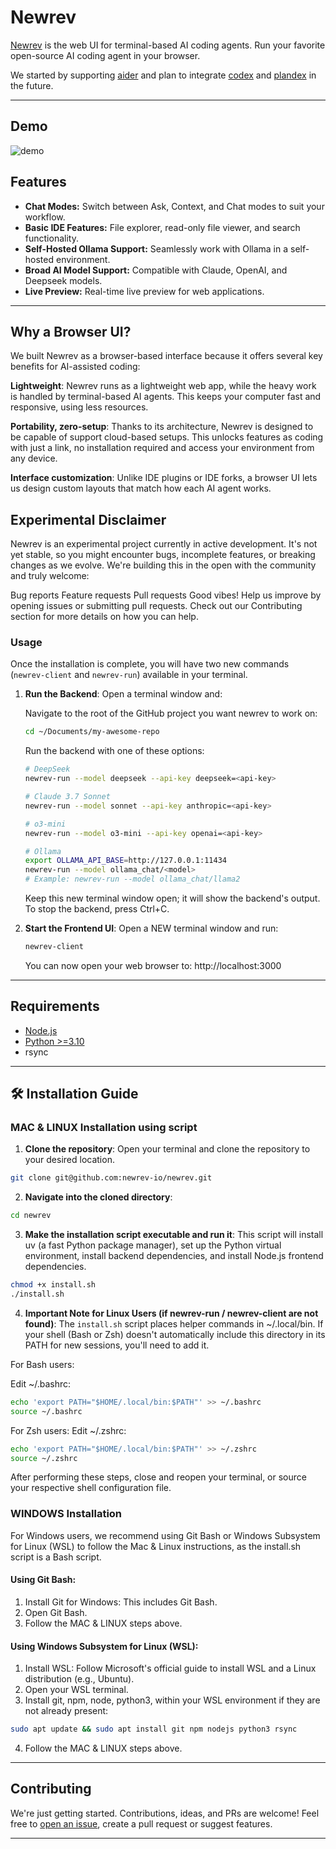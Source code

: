 # Newrev

[Newrev](https://newrev.io) is the web UI for terminal-based AI coding agents. Run your favorite open-source AI coding agent in your browser.

We started by supporting [aider](https://github.com/paul-gauthier/aider) and plan to integrate [codex](https://github.com/openai/codex) and [plandex](https://github.com/plandex-ai/plandex) in the future.

---

## Demo

![demo](https://github.com/user-attachments/assets/3e59b6b0-f0d5-4e9c-8f3d-1aeea47076d9)

## Features

* **Chat Modes:** Switch between Ask, Context, and Chat modes to suit your workflow.
* **Basic IDE Features:** File explorer, read-only file viewer, and search functionality.
* **Self-Hosted Ollama Support:** Seamlessly work with Ollama in a self-hosted environment.
* **Broad AI Model Support:** Compatible with Claude, OpenAI, and Deepseek models.
* **Live Preview:** Real-time live preview for web applications.

---

## Why a Browser UI?

We built Newrev as a browser-based interface because it offers several key benefits for AI-assisted coding:

**Lightweight**:
Newrev runs as a lightweight web app, while the heavy work is handled by terminal-based AI agents. This keeps your computer fast and responsive, using less resources.

**Portability, zero-setup**:
Thanks to its architecture, Newrev is designed to be capable of support cloud-based setups. This unlocks features as coding with just a link, no installation required and access your environment from any device.

**Interface customization**:
Unlike IDE plugins or IDE forks, a browser UI lets us design custom layouts that match how each AI agent works.

## Experimental Disclaimer

Newrev is an experimental project currently in active development. It's not yet stable, so you might encounter bugs, incomplete features, or breaking changes as we evolve. We're building this in the open with the community and truly welcome:

Bug reports
Feature requests
Pull requests
Good vibes!
Help us improve by opening issues or submitting pull requests. Check out our Contributing section for more details on how you can help.

### Usage

Once the installation is complete, you will have two new commands (`newrev-client` and `newrev-run`) available in your terminal.

1. **Run the Backend**:
   Open a terminal window and:

   Navigate to the root of the GitHub project you want newrev to work on:
   ```bash
   cd ~/Documents/my-awesome-repo
   ```

   Run the backend with one of these options:
   ```bash
   # DeepSeek
   newrev-run --model deepseek --api-key deepseek=<api-key>

   # Claude 3.7 Sonnet
   newrev-run --model sonnet --api-key anthropic=<api-key>

   # o3-mini
   newrev-run --model o3-mini --api-key openai=<api-key>

   # Ollama
   export OLLAMA_API_BASE=http://127.0.0.1:11434
   newrev-run --model ollama_chat/<model>
   # Example: newrev-run --model ollama_chat/llama2
   ```

   Keep this new terminal window open; it will show the backend's output. To stop the backend, press Ctrl+C.

2. **Start the Frontend UI**:
   Open a NEW terminal window and run:
   ```bash
   newrev-client
   ```
   
   You can now open your web browser to: http://localhost:3000

---

## Requirements

* [Node.js](https://nodejs.org/)
* [Python >=3.10](https://www.python.org/)
* rsync

---

## 🛠️ Installation Guide

### MAC & LINUX Installation using script

1. **Clone the repository**: Open your terminal and clone the repository to your desired location. 

```bash
git clone git@github.com:newrev-io/newrev.git
```

2. **Navigate into the cloned directory**:

```bash
cd newrev
```

3. **Make the installation script executable and run it**:
This script will install uv (a fast Python package manager), set up the Python virtual environment, install backend dependencies, and install Node.js frontend dependencies.

```bash
chmod +x install.sh
./install.sh
```

4. **Important Note for Linux Users (if newrev-run / newrev-client are not found)**:
The `install.sh` script places helper commands in ~/.local/bin. If your shell (Bash or Zsh) doesn't automatically include this directory in its PATH for new sessions, you'll need to add it.

For Bash users:

Edit ~/.bashrc:

```bash
echo 'export PATH="$HOME/.local/bin:$PATH"' >> ~/.bashrc
source ~/.bashrc
```
For Zsh users:
Edit ~/.zshrc:

```bash
echo 'export PATH="$HOME/.local/bin:$PATH"' >> ~/.zshrc
source ~/.zshrc
```

After performing these steps, close and reopen your terminal, or source your respective shell configuration file.

### WINDOWS Installation

For Windows users, we recommend using Git Bash or Windows Subsystem for Linux (WSL) to follow the Mac & Linux instructions, as the install.sh script is a Bash script.

#### Using Git Bash:
1. Install Git for Windows: This includes Git Bash.
2. Open Git Bash.
3. Follow the MAC & LINUX steps above.

#### Using Windows Subsystem for Linux (WSL):
1. Install WSL: Follow Microsoft's official guide to install WSL and a Linux distribution (e.g., Ubuntu).
2. Open your WSL terminal.
3. Install git, npm, node, python3, within your WSL environment if they are not already present:
```bash
sudo apt update && sudo apt install git npm nodejs python3 rsync
```
4. Follow the MAC & LINUX steps above.

---

## Contributing

We're just getting started. Contributions, ideas, and PRs are welcome! Feel free to [open an issue](https://github.com/newrev-io/newrev/issues), create a pull request or suggest features.

---